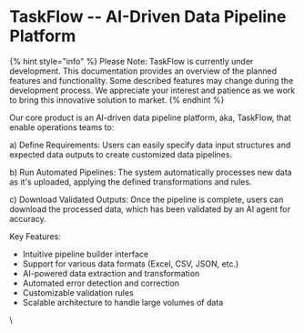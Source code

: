 # TaskFlow -- AI-Driven Data Pipeline Platform



{% hint style="info" %}
Please Note: TaskFlow is currently under development. This documentation provides an overview of the planned features and functionality. Some described features may change during the development process. We appreciate your interest and patience as we work to bring this innovative solution to market.
{% endhint %}

Our core product is an AI-driven data pipeline platform, aka, TaskFlow, that enable operations teams to:

a) Define Requirements: Users can easily specify data input structures and expected data outputs to create customized data pipelines.

b) Run Automated Pipelines: The system automatically processes new data as it's uploaded, applying the defined transformations and rules.

c) Download Validated Outputs: Once the pipeline is complete, users can download the processed data, which has been validated by an AI agent for accuracy.

Key Features:

* Intuitive pipeline builder interface
* Support for various data formats (Excel, CSV, JSON, etc.)
* AI-powered data extraction and transformation
* Automated error detection and correction
* Customizable validation rules
* Scalable architecture to handle large volumes of data

\






